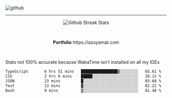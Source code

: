 ![github](https://media.discordapp.net/attachments/881363147364118528/1142610121697021952/background.png?width=1000&height=300)<br>
___
<p align="center">
  <img alt="Github Streak Stats" src="https://streak-stats.demolab.com?user=Azuyamat&theme=transparent&hide_border=true"/>
</p><br>
<p align="center">
      <strong>Portfolio</strong> https://azuyamat.com
</p><br>

Stats not 100% accurate because WakaTime isn't installed on all my IDEs
<!--START_SECTION:waka-->

```txt
TypeScript       6 hrs 51 mins   ████████████████▒░░░░░░░░   65.61 %
CSS              2 hrs 6 mins    █████░░░░░░░░░░░░░░░░░░░░   20.12 %
JSON             23 mins         █░░░░░░░░░░░░░░░░░░░░░░░░   03.68 %
Text             13 mins         ▓░░░░░░░░░░░░░░░░░░░░░░░░   02.22 %
Bash             9 mins          ▒░░░░░░░░░░░░░░░░░░░░░░░░   01.48 %
```

<!--END_SECTION:waka-->
